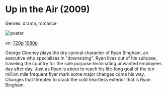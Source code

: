 # Up in the Air (2009)

Genres: drama, romance

![poster](http://image.tmdb.org/t/p/w500/skp6h2el5rsaRmlzBhWZ6ZPyW2i.jpg)

en:
  [720p](magnet:?xt=urn:btih:3D1D092006A99688BB3A470D5605276E16699646&tr=udp://glotorrents.pw:6969/announce&tr=udp://tracker.opentrackr.org:1337/announce&tr=udp://torrent.gresille.org:80/announce&tr=udp://tracker.openbittorrent.com:80&tr=udp://tracker.coppersurfer.tk:6969&tr=udp://tracker.leechers-paradise.org:6969&tr=udp://p4p.arenabg.ch:1337&tr=udp://tracker.internetwarriors.net:1337)
  [1080p](magnet:?xt=urn:btih:D67968FE1FE6FB367632D1A817D091AF7F478E4D&tr=udp://glotorrents.pw:6969/announce&tr=udp://tracker.opentrackr.org:1337/announce&tr=udp://torrent.gresille.org:80/announce&tr=udp://tracker.openbittorrent.com:80&tr=udp://tracker.coppersurfer.tk:6969&tr=udp://tracker.leechers-paradise.org:6969&tr=udp://p4p.arenabg.ch:1337&tr=udp://tracker.internetwarriors.net:1337)
  


George Clooney plays the dry cynical character of Ryan Bingham, an executive who specializes in "downsizing". Ryan lives out of his suitcase, traveling the country for the sole purpose terminating unwanted employees day after day. Just as Ryan is about to reach his life-long goal of the ten million mile frequent flyer mark some major changes come his way. Changes that threaten to crack the cold heartless exterior that is Ryan Bingham.